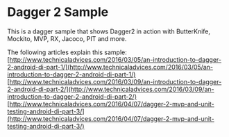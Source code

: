 Dagger 2 Sample
===
This is a dagger sample that shows Dagger2 in action with ButterKnife, Mockito, MVP, RX, Jacoco, PIT and more.  

The following articles explain this sample:  
[http://www.technicaladvices.com/2016/03/05/an-introduction-to-dagger-2-android-di-part-1/](http://www.technicaladvices.com/2016/03/05/an-introduction-to-dagger-2-android-di-part-1/)  
[http://www.technicaladvices.com/2016/03/09/an-introduction-to-dagger-2-android-di-part-2/](http://www.technicaladvices.com/2016/03/09/an-introduction-to-dagger-2-android-di-part-2/)  
[http://www.technicaladvices.com/2016/04/07/dagger-2-mvp-and-unit-testing-android-di-part-3/](http://www.technicaladvices.com/2016/04/07/dagger-2-mvp-and-unit-testing-android-di-part-3/)  
